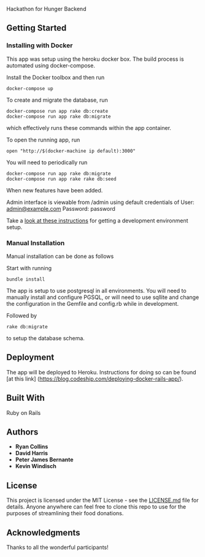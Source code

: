 Hackathon for Hunger Backend

## Getting Started

### Installing with Docker
This app was setup using the heroku docker box.  The build process is automated using docker-compose.

Install the Docker toolbox and then run
```
docker-compose up
```

To create and migrate the database, run
```
docker-compose run app rake db:create
docker-compose run app rake db:migrate
```
which effectively runs these commands within the app container.

To open the running app, run
```
open "http://$(docker-machine ip default):3000"
```

You will need to periodically run
```
docker-compose run app rake db:migrate
docker-compose run app rake rake db:seed
```
When new features have been added.

Admin interface is viewable from /admin
using default credentials of
User: admin@example.com
Password: password

Take a [look at these instructions](http://blog.codeship.com/running-rails-development-environment-docker/) for getting a development environment setup.  

### Manual Installation
Manual installation can be done as follows

Start with running
```
bundle install
```
The app is setup to use postgresql in all environments.  You will need to manually install and configure PGSQL, or will need to use sqllite and change the configuration in the Gemfile and config.rb while in development.

Followed by
```
rake db:migrate
```
to setup the database schema.  

## Deployment
The app will be deployed to Heroku.  Instructions for doing so can be found [at this link] (https://blog.codeship.com/deploying-docker-rails-app/).

## Built With
Ruby on Rails

## Authors

* **Ryan Collins**
* **David Harris**
* **Peter James Bernante**
* **Kevin Windisch**
## License

This project is licensed under the MIT License - see the [LICENSE.md](LICENSE.md) file for details.  Anyone anywhere can feel free to clone this repo to use for the purposes of streamlining their food donations.

## Acknowledgments
Thanks to all the wonderful participants!
